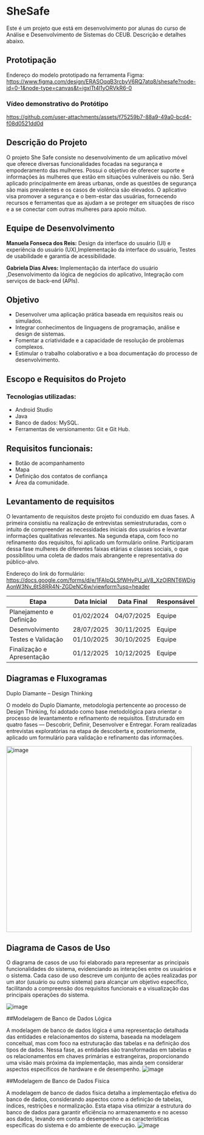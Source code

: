 # SheSafe

Este é um projeto que está em desenvolvimento por alunas do curso de Análise e Desenvolvimento de Sistemas do CEUB. Descrição e detalhes abaixo.

## Prototipação 
Endereço do modelo prototipado na ferramenta Figma: https://www.figma.com/design/ERASOqqB3rcbyV6RQ7atq8/shesafe?node-id=0-1&node-type=canvas&t=igxlTt4l1yORVkR6-0

### Vídeo demonstrativo do Protótipo

https://github.com/user-attachments/assets/f75259b7-88a9-49a0-bcd4-f08d0521dd0d



## Descrição do Projeto

O projeto She Safe consiste no desenvolvimento de um aplicativo móvel que oferece diversas funcionalidades focadas na segurança e empoderamento das mulheres. Possui o objetivo de oferecer suporte e informações às mulheres que estão em situações vulneráveis ou não. Será aplicado principalmente em áreas urbanas, onde as questões de segurança são mais prevalentes e os casos de violência são elevados. O aplicativo visa promover a segurança e o bem-estar das usuárias, fornecendo recursos e ferramentas que as ajudam a se proteger em situações de risco e a se conectar com outras mulheres para apoio mútuo. 

## Equipe de Desenvolvimento

__Manuela Fonseca dos Reis:__ Design da interface do usuário (UI) e experiência do usuário (UX),Implementação da interface do usuário, Testes de usabilidade e garantia de acessibilidade.

__Gabriela Dias Alves:__ Implementação da interface do usuário ,Desenvolvimento da lógica de negócios do aplicativo, Integração com serviços de back-end (APIs).

## Objetivo

* Desenvolver uma aplicação prática baseada em requisitos reais ou simulados.
* Integrar conhecimentos de linguagens de programação, análise e design de sistemas.
* Fomentar a criatividade e a capacidade de resolução de problemas complexos.
* Estimular o trabalho colaborativo e a boa documentação do processo de desenvolvimento.


## Escopo e Requisitos do Projeto

### Tecnologias utilizadas:
* Android Studio
* Java
* Banco de dados: MySQL. 
* Ferramentas de versionamento: Git e Git Hub.
   


## Requisitos funcionais: 
* Botão de acompanhamento
* Mapa
* Definição dos contatos de confiança
* Área da comunidade.

## Levantamento de requisitos
O levantamento de requisitos deste projeto foi conduzido em duas fases. A primeira consistiu na realização de entrevistas semiestruturadas, com o intuito de compreender as necessidades iniciais dos usuários e levantar informações qualitativas relevantes. Na segunda etapa, com foco no refinamento dos requisitos, foi aplicado um formulário online. Participaram dessa fase mulheres de diferentes faixas etárias e classes sociais, o que possibilitou uma coleta de dados mais abrangente e representativa do público-alvo.

Endereço do link do formulário: 
https://docs.google.com/forms/d/e/1FAIpQLSfWHvPU_aV8_XzOlRNT6WDigAonW3Nv_6tS8RR4N-ZGDeNC6w/viewform?usp=header


| Etapa                    | Data Inicial   | Data Final | Responsável|
| ------------------------ |:--------------:|-----------|--------------|
| Planejamento e Definição | 01/02/2024     |04/07/2025|Equipe|
| Desenvolvimento          | 28/07/2025     |30/11/2025|Equipe|
|Testes e Validação        | 01/10/2025     |30/10/2025|Equipe|
|Finalização e Apresentação| 01/12/2025     |10/12/2025|Equipe|
	         

## Diagramas e Fluxogramas 

Duplo Diamante – Design Thinking

O modelo do Duplo Diamante, metodologia pertencente ao processo de Design Thinking, foi adotado como base metodológica para orientar o processo de levantamento e refinamento de requisitos. Estruturado em quatro fases — Descobrir, Definir, Desenvolver e Entregar. Foram realizadas entrevistas exploratórias na etapa de descoberta e, posteriormente, aplicado um formulário para validação e refinamento das informações.

<img width="488" alt="image" src="https://github.com/user-attachments/assets/3b323f28-233d-4c11-8a28-4e17e8906d37" />


## Diagrama de Casos de Uso
 
O diagrama de casos de uso foi elaborado para representar as principais funcionalidades do sistema, evidenciando as interações entre os usuários e o sistema. Cada caso de uso descreve um conjunto de ações realizadas por um ator (usuário ou outro sistema) para alcançar um objetivo específico, facilitando a compreensão dos requisitos funcionais e a visualização das principais operações do sistema.

![image](https://github.com/user-attachments/assets/2869ef6c-e377-46cf-814e-2cbaad6d5bdf)


##Modelagem de Banco de Dados Lógica

A modelagem de banco de dados lógica é uma representação detalhada das entidades e relacionamentos do sistema, baseada na modelagem conceitual, mas com foco na estruturação das tabelas e na definição dos tipos de dados. Nessa fase, as entidades são transformadas em tabelas e os relacionamentos em chaves primárias e estrangeiras, proporcionando uma visão mais próxima da implementação, mas ainda sem considerar aspectos específicos de hardware e de desempenho.
![image](https://github.com/user-attachments/assets/97b657fc-d891-486e-8bac-6068d14fe276)




##Modelagem de Banco de Dados Física

A modelagem de banco de dados física detalha a implementação efetiva do banco de dados, considerando aspectos como a definição de tabelas, índices, restrições e normalização. Esta etapa visa otimizar a estrutura do banco de dados para garantir eficiência no armazenamento e no acesso aos dados, levando em conta o desempenho e as características específicas do sistema e do ambiente de execução.
![image](https://github.com/user-attachments/assets/16dfa7cb-7b39-4219-af3d-e744d0f48d22)

